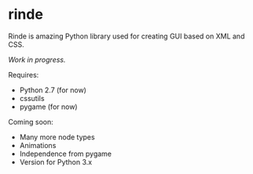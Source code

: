 # rinde
Rinde is amazing Python library used for creating GUI based on XML and CSS.

*Work in progress.*

Requires:
<ul>
    <li>Python 2.7 (for now)</li>
    <li>cssutils</li>
	<li>pygame (for now)</li>
</ul>

Coming soon:
<ul>
	<li>Many more node types</li>
	<li>Animations</li>
	<li>Independence from pygame</li>
	<li>Version for Python 3.x</li>
</ul>
